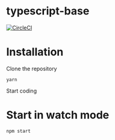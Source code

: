 typescript-base
=========================

[![CircleCI](https://circleci.com/gh/borestad/typescript-base.svg?style=svg)](https://circleci.com/gh/borestad/typescript-base)

# Installation

Clone the repository

```
yarn
```

Start coding

# Start in watch mode
`npm start`
